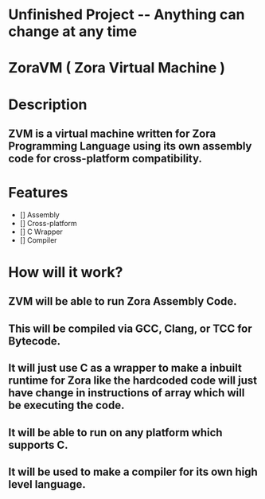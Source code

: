 # Unfinished Project -- Anything can change at any time
# ZoraVM ( Zora Virtual Machine )

# Description
## ZVM is a virtual machine written for Zora Programming Language using its own assembly code for cross-platform compatibility.

# Features
- [] Assembly
- [] Cross-platform
- [] C Wrapper
- [] Compiler

# How will it work?
## ZVM will be able to run Zora Assembly Code.
## This will be compiled via GCC, Clang, or TCC for Bytecode.
## It will just use C as a wrapper to make a inbuilt runtime for Zora like the hardcoded code will just have change in instructions of array which will be executing the code.
## It will be able to run on any platform which supports C.
## It will be used to make a compiler for its own high level language.
